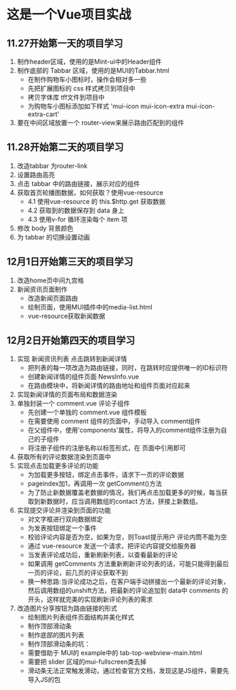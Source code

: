 # 这是一个Vue项目实战
## 11.27开始第一天的项目学习
1. 制作header区域，使用的是Mint-ui中的Header组件
2. 制作底部的 Tabbar 区域，使用的是MUI的Tabbar.html
    + 在制作购物车小图标时，操作会相对多一些
    + 先把扩展图标的 css 样式拷贝到项目中
    + 拷贝字体库 tff文件到项目中
    + 为购物车小图标添加如下样式 'mui-icon mui-icon-extra mui-icon-extra-cart'
3. 要在中间区域放置一个 router-view来展示路由匹配到的组件
## 11.28开始第二天的项目学习
1. 改造tabbar 为router-link
2. 设置路由高亮
3. 点击  tabbar 中的路由链接，展示对应的组件
4. 获取首页轮播图数据，如何获取？使用vue-resource
    + 4.1 使用vue-resource 的 this.$http.get 获取数据
    + 4.2 获取到的数据保存到 data 身上
    + 4.3 使用v-for 循环渲染每个 item 项
5. 修改 body 背景颜色
6. 为 tabbar 的切换设置动画
## 12月1日开始第三天的项目学习
1. 改造home页中间九宫格
2. 新闻资讯页面制作
    + 改造新闻页面路由
    + 绘制页面，使用MUI插件中的media-list.html
    + vue-resource获取新闻数据
## 12月2日开始第四天的项目学习
1. 实现 新闻资讯列表 点击跳转到新闻详情
    + 把列表的每一项改造为路由链接，同时，在跳转时应提供唯一的ID标识符
    + 创建新闻详情的组件页面 NewsInfo.vue
    + 在路由模块中，将新闻详情的路由地址和组件页面对应起来
2. 实现新闻详情的页面布局和数据渲染
3. 单独封装一个 comment.vue 评论子组件
    + 先创建一个单独的 comment.vue 组件模板
    + 在需要使用 comment 组件的页面中，手动导入 comment组件
    + 在父组件中，使用'components'属性，将导入的comment组件注册为自己的子组件
    + 将注册子组件的注册名称以标签形式，在 页面中引用即可
4. 获取所有的评论数据渲染到页面中
5. 实现点击加载更多评论的功能
    + 为加载更多按钮，绑定点击事件，请求下一页的评论数据
    + pageindex加1，再调用一次 getComment()方法
    + 为了防止新数据覆盖老数据的情况，我们再点击加载更多的时候，每当获取到新数据时，应当调用数组的contact 方法，拼接上新数组。
6. 实现提交评论并渲染到页面的功能
    + 对文字框进行双向数据绑定
    + 为发表按钮绑定一个事件 
    + 校验评论内容是否为空，如果为空，则Toast提示用户 评论内筒不能为空
    + 通过 vue-resource 发送一个请求，把评论内容提交给服务器
    + 当发表评论成功后，重新刷新列表，以查看最新的评论
    + 如果调用 getComments 方法重新刷新评论列表的话，可能只能得到最后一页的评论，前几页的评论获取不到
    + 换一种思路:当评论成功之后，在客户端手动拼接出一个最新的评论对象，然后调用数组的unshift方法，把最新的评论追加到 data中 comments 的开头，这样就完美的实现刷新评论列表的需求
7. 改造图片分享按钮为路由链接的形式
    + 绘制图片列表组件页面结构并美化样式
    - 制作顶部滑动条
    - 制作底部的图片列表 
    + 制作顶部滑动条的坑：
    - 需要借助于 MUI的 example中的 tab-top-webview-main.html
    - 需要把 slider 区域的mui-fullscreen类去掉
    - 滑动条无法正常触发滑动，通过检查官方文档，发现这是JS组件，需要先导入JS的包
    


